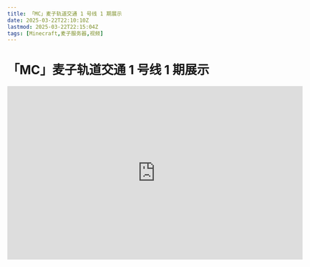 ```yaml
---
title: 「MC」麦子轨道交通 1 号线 1 期展示
date: 2025-03-22T22:10:10Z
lastmod: 2025-03-22T22:15:04Z
tags: [Minecraft,麦子服务器,视频]
---
```


# 「MC」麦子轨道交通 1 号线 1 期展示

<iframe sandbox="allow-forms allow-presentation allow-same-origin allow-scripts allow-modals allow-popups" src="https://player.bilibili.com/player.html?aid=9167716&amp;cid=15203165&amp;page=1" data-src="" border="0" frameborder="no" framespacing="0" allowfullscreen="true" style="width: 675px; height: 396px; pointer-events: none;"></iframe>

‍
